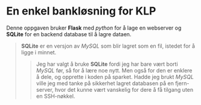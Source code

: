 # En enkel bankløsning for KLP

Denne oppgaven bruker **Flask** med *python* for å lage en webserver og **SQLite** for en backend database til å lagre dataen.

> **SQLite** er en versjon av *MySQL* som blir lagret som en fil, istedet for å ligge i minnet.
>> Jeg har valgt å bruke **SQLite** fordi jeg har bare vært borti *MySQL* før, så for å lære noe nytt. Men også for den er enklere å dele, og opprette i koden på sparket.
>> Hadde jeg brukt *MySQL* ville jeg med tanke på sikkerhet lagret databasen på en fjern-server, hvor det kunne vært vanskelig for dere å få tilgang uten en SSH-nøkkel.